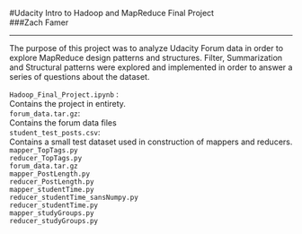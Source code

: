 #Udacity Intro to Hadoop and MapReduce Final Project   
###Zach Famer  
**** 
The purpose of this project was to analyze Udacity Forum data in order to explore MapReduce design patterns and structures. Filter, Summarization and Structural patterns were explored and implemented in order to answer a series of questions about the dataset.    


`Hadoop_Final_Project.ipynb` :       
Contains the project in entirety.      
`forum_data.tar.gz`:     
Contains the forum data files      
`student_test_posts.csv`:     
Contains a small test dataset used in construction of mappers and reducers.     
`mapper_TopTags.py`     
`reducer_TopTags.py`     
`forum_data.tar.gz`      
`mapper_PostLength.py`      
`reducer_PostLength.py`      
`mapper_studentTime.py`    
`reducer_studentTime_sansNumpy.py`    
`reducer_studentTime.py`     
`mapper_studyGroups.py`    
`reducer_studyGroups.py`     

